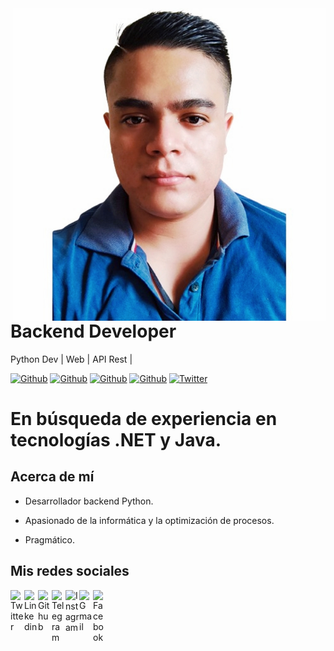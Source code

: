 <img align="right" width="500" height="500" src="https://github.com/CrvcMaestro1/CrvcMaestro1/blob/master/FOTO_PERFIL.jpg">


# Backend Developer

Python Dev | Web | API Rest |

[![Github](https://img.shields.io/github/followers/CrvcMaestro1?style=social)](https://github.com/CrvcMaestro1)
[![Github](https://img.shields.io/github/last-commit/CrvcMaestro1/CrvcMaestro1)](https://github.com/CrvcMaestro1/CrvcMaestro1)
[![Github](https://img.shields.io/github/stars/CrvcMaestro1/CrvcMaestro1?style=social)](https://github.com/CrvcMaestro1/CrvcMaestro1)
[![Github](https://img.shields.io/github/watchers/CrvcMaestro1/CrvcMaestro1?style=social)](https://github.com/CrvcMaestro1/CrvcMaestro1)
[![Twitter](https://img.shields.io/twitter/url?style=social&url=https%3A%2F%2Ftwitter.com%2FCrvcmaestro1)](https://twitter.com/Crvcmaestro1)

# En búsqueda de experiencia en tecnologías .NET y Java.

## Acerca de mí

- Desarrollador backend Python.

- Apasionado de la informática y la optimización de procesos.

- Pragmático.


## Mis redes sociales

<a href="https://twitter.com/Crvcmaestro1">
  <img align="left" alt="Twitter" width="22px" src="https://img.icons8.com/fluent/48/000000/twitter.png"/>
</a>
<a href="https://www.linkedin.com/in/crvc1998/">
  <img align="left" alt="Linkedin" width="22px" src="https://cdn.jsdelivr.net/npm/simple-icons@v3/icons/linkedin.svg" />
</a>
<a href="https://github.com/CrvcMaestro1/">
  <img align="left" alt="Github" width="22px" src="https://img.icons8.com/fluent/48/000000/github.png"/>
</a>
<a href="https://t.me/cverac2">
  <img align="left" alt="Telegram" width="22px" src="https://img.icons8.com/fluent/48/000000/telegram-app.png"/>
</a>
<a href="https://www.instagram.com/rafacvc1998/">
  <img align="left" alt="Instagram" width="22px" src="https://img.icons8.com/nolan/64/instagram-new.png"/>
</a>
<a href="mailto:Crvc1998@gmail.com">
  <img align="left" alt="Gmail" width="22px" src="https://img.icons8.com/fluent/48/000000/gmail.png"/>
</a>
<a href="https://www.facebook.com/raphababyrage">
  <img align="left" alt="Facebook" width="22px" src="https://img.icons8.com/android/24/000000/facebook.png"/>
</a>
